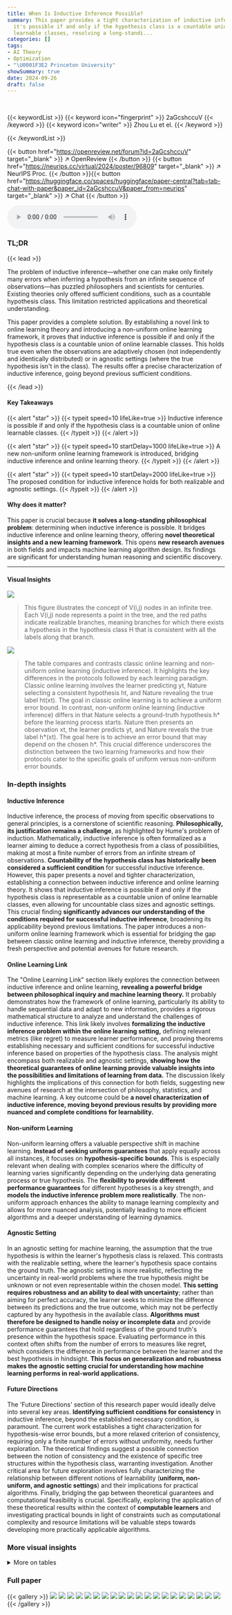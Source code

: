 ```yaml
---
title: When Is Inductive Inference Possible?
summary: This paper provides a tight characterization of inductive inference, proving
  it's possible if and only if the hypothesis class is a countable union of online
  learnable classes, resolving a long-standi...
categories: []
tags:
- AI Theory
- Optimization
- "\U0001F3E2 Princeton University"
showSummary: true
date: 2024-09-26
draft: false
---
```


<br>

{{< keywordList >}}
{{< keyword icon="fingerprint" >}} 2aGcshccuV {{< /keyword >}}
{{< keyword icon="writer" >}} Zhou Lu et el. {{< /keyword >}}
 
{{< /keywordList >}}

{{< button href="https://openreview.net/forum?id=2aGcshccuV" target="_blank" >}}
↗ OpenReview
{{< /button >}}
{{< button href="https://neurips.cc/virtual/2024/poster/96809" target="_blank" >}}
↗ NeurIPS Proc.
{{< /button >}}{{< button href="https://huggingface.co/spaces/huggingface/paper-central?tab=tab-chat-with-paper&paper_id=2aGcshccuV&paper_from=neurips" target="_blank" >}}
↗ Chat
{{< /button >}}



<audio controls>
    <source src="https://ai-paper-reviewer.com/2aGcshccuV/podcast.wav" type="audio/wav">
    Your browser does not support the audio element.
</audio>


### TL;DR


{{< lead >}}

The problem of inductive inference—whether one can make only finitely many errors when inferring a hypothesis from an infinite sequence of observations—has puzzled philosophers and scientists for centuries.  Existing theories only offered sufficient conditions, such as a countable hypothesis class. This limitation restricted applications and theoretical understanding.

This paper provides a complete solution. By establishing a novel link to online learning theory and introducing a non-uniform online learning framework, it proves that inductive inference is possible if and only if the hypothesis class is a countable union of online learnable classes.  This holds true even when the observations are adaptively chosen (not independently and identically distributed) or in agnostic settings (where the true hypothesis isn't in the class). The results offer a precise characterization of inductive inference, going beyond previous sufficient conditions.

{{< /lead >}}


#### Key Takeaways

{{< alert "star" >}}
{{< typeit speed=10 lifeLike=true >}} Inductive inference is possible if and only if the hypothesis class is a countable union of online learnable classes. {{< /typeit >}}
{{< /alert >}}

{{< alert "star" >}}
{{< typeit speed=10 startDelay=1000 lifeLike=true >}} A new non-uniform online learning framework is introduced, bridging inductive inference and online learning theory. {{< /typeit >}}
{{< /alert >}}

{{< alert "star" >}}
{{< typeit speed=10 startDelay=2000 lifeLike=true >}} The proposed condition for inductive inference holds for both realizable and agnostic settings. {{< /typeit >}}
{{< /alert >}}

#### Why does it matter?
This paper is crucial because **it solves a long-standing philosophical problem**: determining when inductive inference is possible.  It bridges inductive inference and online learning theory, offering **novel theoretical insights and a new learning framework**. This opens **new research avenues** in both fields and impacts machine learning algorithm design. Its findings are significant for understanding human reasoning and scientific discovery.

------
#### Visual Insights



![](https://ai-paper-reviewer.com/2aGcshccuV/figures_8_1.jpg)

> This figure illustrates the concept of V(i,j) nodes in an infinite tree. Each V(i,j) node represents a point in the tree, and the red paths indicate realizable branches, meaning branches for which there exists a hypothesis in the hypothesis class H that is consistent with all the labels along that branch.





![](https://ai-paper-reviewer.com/2aGcshccuV/tables_1_1.jpg)

> The table compares and contrasts classic online learning and non-uniform online learning (inductive inference). It highlights the key differences in the protocols followed by each learning paradigm. Classic online learning involves the learner predicting yt, Nature selecting a consistent hypothesis ht, and Nature revealing the true label ht(xt). The goal in classic online learning is to achieve a uniform error bound. In contrast, non-uniform online learning (inductive inference) differs in that Nature selects a ground-truth hypothesis h* before the learning process starts.  Nature then presents an observation xt, the learner predicts yt, and Nature reveals the true label h*(xt). The goal here is to achieve an error bound that may depend on the chosen h*. This crucial difference underscores the distinction between the two learning frameworks and how their protocols cater to the specific goals of uniform versus non-uniform error bounds.





### In-depth insights


#### Inductive Inference
Inductive inference, the process of moving from specific observations to general principles, is a cornerstone of scientific reasoning.  **Philosophically, its justification remains a challenge**, as highlighted by Hume's problem of induction.  Mathematically, inductive inference is often formalized as a learner aiming to deduce a correct hypothesis from a class of possibilities, making at most a finite number of errors from an infinite stream of observations.  **Countability of the hypothesis class has historically been considered a sufficient condition** for successful inductive inference. However, this paper presents a novel and tighter characterization, establishing a connection between inductive inference and online learning theory.  It shows that inductive inference is possible if and only if the hypothesis class is representable as a countable union of online learnable classes, even allowing for uncountable class sizes and agnostic settings.  This crucial finding **significantly advances our understanding of the conditions required for successful inductive inference**, broadening its applicability beyond previous limitations. The paper introduces a non-uniform online learning framework which is essential for bridging the gap between classic online learning and inductive inference, thereby providing a fresh perspective and potential avenues for future research.

#### Online Learning Link
The "Online Learning Link" section likely explores the connection between inductive inference and online learning, **revealing a powerful bridge between philosophical inquiry and machine learning theory.**  It probably demonstrates how the framework of online learning, particularly its ability to handle sequential data and adapt to new information, provides a rigorous mathematical structure to analyze and understand the challenges of inductive inference.  This link likely involves **formalizing the inductive inference problem within the online learning setting,** defining relevant metrics (like regret) to measure learner performance, and proving theorems establishing necessary and sufficient conditions for successful inductive inference based on properties of the hypothesis class. The analysis might encompass both realizable and agnostic settings, **showing how the theoretical guarantees of online learning provide valuable insights into the possibilities and limitations of learning from data.**  The discussion likely highlights the implications of this connection for both fields, suggesting new avenues of research at the intersection of philosophy, statistics, and machine learning.   A key outcome could be **a novel characterization of inductive inference, moving beyond previous results by providing more nuanced and complete conditions for learnability.**

#### Non-uniform Learning
Non-uniform learning offers a valuable perspective shift in machine learning.  **Instead of seeking uniform guarantees** that apply equally across all instances, it focuses on **hypothesis-specific bounds**. This is especially relevant when dealing with complex scenarios where the difficulty of learning varies significantly depending on the underlying data generating process or true hypothesis. The **flexibility to provide different performance guarantees** for different hypotheses is a key strength, and **models the inductive inference problem more realistically**. The non-uniform approach enhances the ability to manage learning complexity and allows for more nuanced analysis, potentially leading to more efficient algorithms and a deeper understanding of learning dynamics.

#### Agnostic Setting
In an agnostic setting for machine learning, the assumption that the true hypothesis is within the learner's hypothesis class is relaxed.  This contrasts with the realizable setting, where the learner's hypothesis space contains the ground truth.  The agnostic setting is more realistic, reflecting the uncertainty in real-world problems where the true hypothesis might be unknown or not even representable within the chosen model. **This setting requires robustness and an ability to deal with uncertainty**; rather than aiming for perfect accuracy, the learner seeks to minimize the difference between its predictions and the true outcome, which may not be perfectly captured by any hypothesis in the available class.  **Algorithms must therefore be designed to handle noisy or incomplete data** and provide performance guarantees that hold regardless of the ground truth's presence within the hypothesis space.  Evaluating performance in this context often shifts from the number of errors to measures like regret, which considers the difference in performance between the learner and the best hypothesis in hindsight.  **This focus on generalization and robustness makes the agnostic setting crucial for understanding how machine learning performs in real-world applications.**

#### Future Directions
The 'Future Directions' section of this research paper would ideally delve into several key areas.  **Identifying sufficient conditions for consistency** in inductive inference, beyond the established necessary condition, is paramount.  The current work establishes a tight characterization for hypothesis-wise error bounds, but a more relaxed criterion of consistency, requiring only a finite number of errors without uniformity, needs further exploration.  The theoretical findings suggest a possible connection between the notion of consistency and the existence of specific tree structures within the hypothesis class, warranting investigation.  Another critical area for future exploration involves fully characterizing the relationship between different notions of learnability (**uniform, non-uniform, and agnostic settings**) and their implications for practical algorithms.  Finally, bridging the gap between theoretical guarantees and computational feasibility is crucial.  Specifically, exploring the application of these theoretical results within the context of **computable learners** and investigating practical bounds in light of constraints such as computational complexity and resource limitations will be valuable steps towards developing more practically applicable algorithms.


### More visual insights




<details>
<summary>More on tables
</summary>


![](https://ai-paper-reviewer.com/2aGcshccuV/tables_5_1.jpg)
> This table summarizes the results on various learnability notions in the non-uniform realizable setting of online learning.  It compares the learnability of a hypothesis class H under different conditions: when the ground truth hypothesis *h* is fixed or varies across runs, whether the distribution μ is known or unknown to the learner, and based on various learning criteria such as uniform, non-uniform, and consistency. The table highlights the sufficient and necessary conditions established in the paper, indicating which cases are learnable and which require specific conditions. Results established by the authors are marked in red, whereas necessary conditions are highlighted in blue.

![](https://ai-paper-reviewer.com/2aGcshccuV/tables_8_1.jpg)
> This table summarizes the learnability results for hypothesis classes under different conditions in the non-uniform realizable setting of online learning. It compares learnability under various conditions of Nature selecting the observations (any x, varying h*; any x, fixed h*; unknown μ, fixed h*; known μ, fixed h*) with the criterion being non-uniform or consistent.  Our contributions (sufficient and necessary conditions) are highlighted in red, while necessary conditions are shown in blue.  Each cell shows whether or not a condition is met for a hypothesis class to be learnable.

</details>




### Full paper

{{< gallery >}}
<img src="https://ai-paper-reviewer.com/2aGcshccuV/1.png" class="grid-w50 md:grid-w33 xl:grid-w25" />
<img src="https://ai-paper-reviewer.com/2aGcshccuV/2.png" class="grid-w50 md:grid-w33 xl:grid-w25" />
<img src="https://ai-paper-reviewer.com/2aGcshccuV/3.png" class="grid-w50 md:grid-w33 xl:grid-w25" />
<img src="https://ai-paper-reviewer.com/2aGcshccuV/4.png" class="grid-w50 md:grid-w33 xl:grid-w25" />
<img src="https://ai-paper-reviewer.com/2aGcshccuV/5.png" class="grid-w50 md:grid-w33 xl:grid-w25" />
<img src="https://ai-paper-reviewer.com/2aGcshccuV/6.png" class="grid-w50 md:grid-w33 xl:grid-w25" />
<img src="https://ai-paper-reviewer.com/2aGcshccuV/7.png" class="grid-w50 md:grid-w33 xl:grid-w25" />
<img src="https://ai-paper-reviewer.com/2aGcshccuV/8.png" class="grid-w50 md:grid-w33 xl:grid-w25" />
<img src="https://ai-paper-reviewer.com/2aGcshccuV/9.png" class="grid-w50 md:grid-w33 xl:grid-w25" />
<img src="https://ai-paper-reviewer.com/2aGcshccuV/10.png" class="grid-w50 md:grid-w33 xl:grid-w25" />
<img src="https://ai-paper-reviewer.com/2aGcshccuV/11.png" class="grid-w50 md:grid-w33 xl:grid-w25" />
<img src="https://ai-paper-reviewer.com/2aGcshccuV/12.png" class="grid-w50 md:grid-w33 xl:grid-w25" />
<img src="https://ai-paper-reviewer.com/2aGcshccuV/13.png" class="grid-w50 md:grid-w33 xl:grid-w25" />
<img src="https://ai-paper-reviewer.com/2aGcshccuV/14.png" class="grid-w50 md:grid-w33 xl:grid-w25" />
<img src="https://ai-paper-reviewer.com/2aGcshccuV/15.png" class="grid-w50 md:grid-w33 xl:grid-w25" />
<img src="https://ai-paper-reviewer.com/2aGcshccuV/16.png" class="grid-w50 md:grid-w33 xl:grid-w25" />
<img src="https://ai-paper-reviewer.com/2aGcshccuV/17.png" class="grid-w50 md:grid-w33 xl:grid-w25" />
<img src="https://ai-paper-reviewer.com/2aGcshccuV/18.png" class="grid-w50 md:grid-w33 xl:grid-w25" />
<img src="https://ai-paper-reviewer.com/2aGcshccuV/19.png" class="grid-w50 md:grid-w33 xl:grid-w25" />
<img src="https://ai-paper-reviewer.com/2aGcshccuV/20.png" class="grid-w50 md:grid-w33 xl:grid-w25" />
{{< /gallery >}}